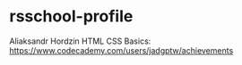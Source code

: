 # rsschool-profile
Aliaksandr Hordzin
HTML CSS Basics: https://www.codecademy.com/users/jadgptw/achievements
